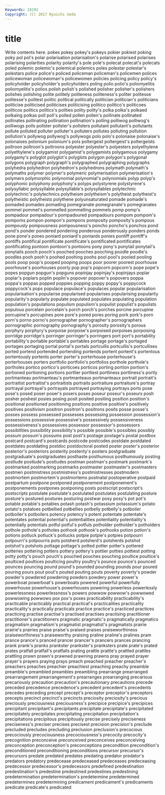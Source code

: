 ```yaml
---
Keywords: 19192 
Copyright: (C) 2017 Ryuichi Ueda
---
```


# title

Write contents here.
 pokes pokey pokey's
pokeys pokier pokiest poking poky pol pol's polar polarisation polarisation's
polarise polarised polarises polarising polarities polarity polarity's pole pole's polecat
polecat's polecats poled polemic polemic's polemical polemics poles polestar polestar's
polestars police police's policed policeman policeman's policemen polices policewoman policewoman's
policewomen policies policing policy policy's policyholder policyholder's policyholders poling polio
polio's poliomyelitis poliomyelitis's polios polish polish's polished polisher polisher's polishers
polishes polishing polite politely politeness politeness's politer politesse politesse's politest
politic political politically politician politician's politicians politicise politicised politicises politicising
politico politico's politicoes politicos politics politics's polities polity polity's polka
polka's polkaed polkaing polkas poll poll's polled pollen pollen's pollinate
pollinated pollinates pollinating pollination pollination's polling polliwog polliwog's polliwogs polls
pollster pollster's pollsters pollutant pollutant's pollutants pollute polluted polluter polluter's
polluters pollutes polluting pollution pollution's pollywog pollywog's pollywogs polo polo's
polonaise polonaise's polonaises polonium polonium's pols poltergeist poltergeist's poltergeists poltroon
poltroon's poltroons polyester polyester's polyesters polyethylene polyethylene's polygamist polygamist's polygamists
polygamous polygamy polygamy's polyglot polyglot's polyglots polygon polygon's polygonal polygons
polygraph polygraph's polygraphed polygraphing polygraphs polyhedra polyhedron polyhedron's polyhedrons polymath
polymath's polymaths polymer polymer's polymeric polymerisation polymerisation's polymers polymorphic polynomial
polynomial's polynomials polyp polyp's polyphonic polyphony polyphony's polyps polystyrene polystyrene's
polysyllabic polysyllable polysyllable's polysyllables polytechnic polytechnic's polytechnics polytheism polytheism's polytheist
polytheist's polytheistic polytheists polythene polyunsaturated pomade pomade's pomaded pomades pomading
pomegranate pomegranate's pomegranates pommel pommel's pommelled pommelling pommels pomp pomp's
pompadour pompadour's pompadoured pompadours pompom pompom's pompoms pompon pompon's pompons
pomposity pomposity's pompous pompously pompousness pompousness's poncho poncho's ponchos pond
pond's ponder pondered pondering ponderous ponderously ponders ponds pone pone's
pones poniard poniard's poniards ponies pontiff pontiff's pontiffs pontifical pontificate
pontificate's pontificated pontificates pontificating pontoon pontoon's pontoons pony pony's ponytail
ponytail's ponytails pooch pooch's pooched pooches pooching poodle poodle's poodles
pooh pooh's poohed poohing poohs pool pool's pooled pooling pools
poop poop's pooped pooping poops poor poorer poorest poorhouse poorhouse's
poorhouses poorly pop pop's popcorn popcorn's pope pope's popes popgun
popgun's popguns popinjay popinjay's popinjays poplar poplar's poplars poplin poplin's
popover popover's popovers poppa poppa's poppas popped poppies popping poppy
poppy's poppycock poppycock's pops populace populace's populaces popular popularisation popularisation's
popularise popularised popularises popularising popularity popularity's popularly populate populated populates
populating population population's populations populism populism's populist populist's populists populous
porcelain porcelain's porch porch's porches porcine porcupine porcupine's porcupines pore
pore's pored pores poring pork pork's porn porn's porno porno's
pornographer pornographer's pornographers pornographic pornography pornography's porosity porosity's porous porphyry
porphyry's porpoise porpoise's porpoised porpoises porpoising porridge porridge's porringer porringer's
porringers port port's portability portability's portable portable's portables portage portage's
portaged portages portaging portal portal's portals portcullis portcullis's portcullises ported
portend portended portending portends portent portent's portentous portentously portents porter
porter's porterhouse porterhouse's porterhouses porters portfolio portfolio's portfolios porthole porthole's
portholes portico portico's porticoes porticos porting portion portion's portioned portioning
portions portlier portliest portliness portliness's portly portmanteau portmanteau's portmanteaus portmanteaux
portrait portrait's portraitist portraitist's portraitists portraits portraiture portraiture's portray portrayal
portrayal's portrayals portrayed portraying portrays ports pose pose's posed poser
poser's posers poses poseur poseur's poseurs posh posher poshest posies
posing posit posited positing position position's positional positioned positioning positions
positive positive's positively positives positivism positron positron's positrons posits posse
posse's posses possess possessed possesses possessing possession possession's possessions possessive
possessive's possessively possessiveness possessiveness's possessives possessor possessor's possessors possibilities possibility
possibility's possible possible's possibles possibly possum possum's possums post post's
postage postage's postal postbox postcard postcard's postcards postcode postcodes postdate
postdated postdates postdating postdoc postdoctoral posted poster poster's posterior posterior's
posteriors posterity posterity's posters postgraduate postgraduate's postgraduates posthaste posthumous posthumously
posting postlude postlude's postludes postman postman's postmark postmark's postmarked postmarking
postmarks postmaster postmaster's postmasters postmen postmistress postmistress's postmistresses postmodern postmortem
postmortem's postmortems postnatal postoperative postpaid postpartum postpone postponed postponement postponement's
postponements postpones postponing posts postscript postscript's postscripts postulate postulate's postulated
postulates postulating posture posture's postured postures posturing postwar posy posy's
pot pot's potable potable's potables potash potash's potassium potassium's potato
potato's potatoes potbellied potbellies potbelly potbelly's potboiler potboiler's potboilers potency
potency's potent potentate potentate's potentates potential potential's potentialities potentiality potentiality's
potentially potentials potful potful's potfuls potholder potholder's potholders pothole pothole's
potholes pothook pothook's pothooks potion potion's potions potluck potluck's potlucks
potpie potpie's potpies potpourri potpourri's potpourris pots potsherd potsherd's potsherds
potshot potshot's potshots pottage pottage's potted potter potter's pottered potteries
pottering potters pottery pottery's pottier potties pottiest potting potty potty's
pouch pouch's pouched pouches pouching poultice poultice's poulticed poultices poulticing
poultry poultry's pounce pounce's pounced pounces pouncing pound pound's pounded
pounding pounds pour poured pouring pours pout pout's pouted pouting
pouts poverty poverty's powder powder's powdered powdering powders powdery power
power's powerboat powerboat's powerboats powered powerful powerfully powerhouse powerhouse's powerhouses
powering powerless powerlessly powerlessness powerlessness's powers powwow powwow's powwowed powwowing
powwows pox pox's poxes practicability practicability's practicable practicably practical practical's
practicalities practicality practicality's practically practicals practice practice's practiced practices practicing
practise practise's practised practises practising practitioner practitioner's practitioners pragmatic pragmatic's
pragmatically pragmatics pragmatism pragmatism's pragmatist pragmatist's pragmatists prairie prairie's prairies
praise praise's praised praises praiseworthiness praiseworthiness's praiseworthy praising praline praline's
pralines pram prance prance's pranced prancer prancer's prancers prances prancing
prank prank's pranks prankster prankster's pranksters prate prate's prated prates
pratfall pratfall's pratfalls prating prattle prattle's prattled prattles prattling prawn
prawn's prawned prawning prawns pray prayed prayer prayer's prayers praying
prays preach preached preacher preacher's preachers preaches preachier preachiest preaching
preachy preamble preamble's preambled preambles preambling prearrange prearranged prearrangement prearrangement's
prearranges prearranging precarious precariously precaution precaution's precautionary precautions precede preceded
precedence precedence's precedent precedent's precedents precedes preceding precept precept's preceptor
preceptor's preceptors precepts precinct precinct's precincts preciosity preciosity's precious preciously
preciousness preciousness's precipice precipice's precipices precipitant precipitant's precipitants precipitate precipitate's
precipitated precipitately precipitates precipitating precipitation precipitation's precipitations precipitous precipitously precise
precisely preciseness preciseness's preciser precises precisest precision precision's preclude precluded
precludes precluding preclusion preclusion's precocious precociously precociousness precociousness's precocity precocity's
precognition preconceive preconceived preconceives preconceiving preconception preconception's preconceptions precondition precondition's
preconditioned preconditioning preconditions precursor precursor's precursors predate predated predates predating
predator predator's predators predatory predecease predeceased predeceases predeceasing predecessor predecessor's
predecessors predefined predestination predestination's predestine predestined predestines predestining predetermination predetermination's
predetermine predetermined predetermines predetermining predicament predicament's predicaments predicate predicate's predicated
